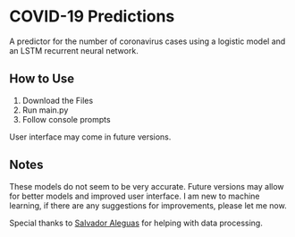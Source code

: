 # COVID-19 Predictions
A predictor for the number of coronavirus cases using a logistic model and an LSTM recurrent neural network.

## How to Use
1. Download the Files
2. Run main.py
3. Follow console prompts

User interface may come in future versions.

## Notes
These models do not seem to be very accurate. Future versions may allow for better models and improved user interface. I am new to machine learning, if there are any suggestions for improvements, please let me now. 

Special thanks to [Salvador Aleguas](https://github.com/saleguas) for helping with data processing.

